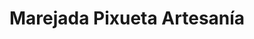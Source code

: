 ---
title: "Marejada Pixueta Artesanía"
url: /cudillero-cuideiru/marejada-pixueta-artesania/
shop: Basteln
---